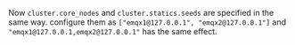 Now `cluster.core_nodes` and `cluster.statics.seeds` are specified in the same way.
configure them as `["emqx1@127.0.0.1", "emqx2@127.0.0.1"]` and `"emqx1@127.0.0.1,emqx2@127.0.0.1"` has the same effect.

